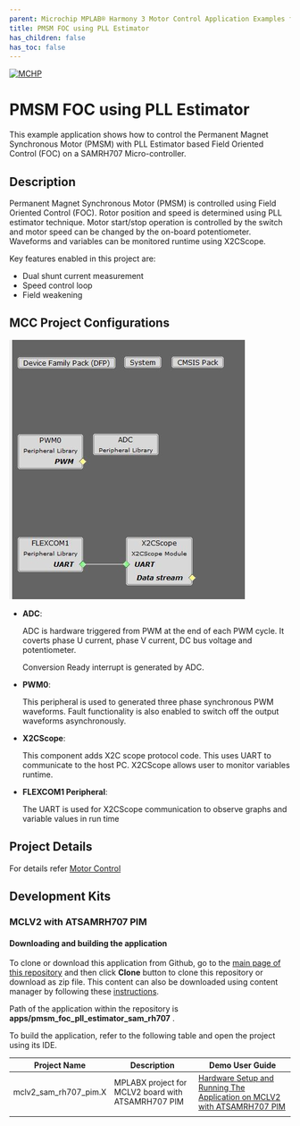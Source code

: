 ```yaml
---
parent: Microchip MPLAB® Harmony 3 Motor Control Application Examples for SAM RH707 family
title: PMSM FOC using PLL Estimator
has_children: false
has_toc: false
---
```


[![MCHP](https://www.microchip.com/ResourcePackages/Microchip/assets/dist/images/logo.png)](https://www.microchip.com)

# PMSM FOC using PLL Estimator

This example application shows how to control the Permanent Magnet Synchronous Motor (PMSM) with PLL Estimator based Field Oriented Control (FOC) on a SAMRH707 Micro-controller. 

## Description

Permanent Magnet Synchronous Motor (PMSM) is controlled using Field Oriented Control (FOC). Rotor position and speed is determined using PLL estimator technique. Motor start/stop operation is controlled by the switch and motor speed can be changed by the on-board potentiometer. Waveforms and variables can be monitored runtime using X2CScope. 


Key features enabled in this project are:

- Dual shunt current measurement
- Speed control loop
- Field weakening


## MCC Project Configurations

![MHC Project Graph](images/project_graph.jpg)


- **ADC**: 

   ADC is hardware triggered from PWM at the end of each PWM cycle. It coverts phase U current, phase V current, DC bus voltage and potentiometer.

   Conversion Ready interrupt is generated by ADC. 

- **PWM0**: 

    This peripheral is used to generated three phase synchronous PWM waveforms. Fault functionality is also enabled to switch off the output waveforms asynchronously.

- **X2CScope**: 

    This component adds X2C scope protocol code. This uses UART to communicate to the host PC. X2CScope allows user to monitor variables runtime.
- **FLEXCOM1 Peripheral**: 

    The UART is used for X2CScope communication to observe graphs and variable values in run time 

## Project Details
For details refer [Motor Control](https://microchip-mplab-harmony.github.io/motor_control/algorithms/pmsm_foc/mc_plant_docs/introduction.md)


## Development Kits

### MCLV2 with ATSAMRH707 PIM
#### Downloading and building the application

To clone or download this application from Github, go to the [main page of this repository](https://github.com/Microchip-MPLAB-Harmony/mc_apps_sam_rh707) and then click **Clone** button to clone this repository or download as zip file.
This content can also be downloaded using content manager by following these [instructions](https://github.com/Microchip-MPLAB-Harmony/contentmanager/wiki).

Path of the application within the repository is **apps/pmsm_foc_pll_estimator_sam_rh707** .


To build the application, refer to the following table and open the project using its IDE.

| Project Name      | Description                                    | Demo User Guide |
| ----------------- | ---------------------------------------------- | -------------- |
| mclv2_sam_rh707_pim.X | MPLABX project for MCLV2 board with ATSAMRH707 PIM | [Hardware Setup and Running The Application on MCLV2 with ATSAMRH707 PIM](../docs/mclv2_atsamrh707_pim_sensorless.md) |
||||
